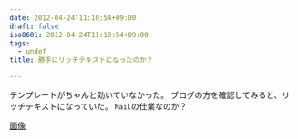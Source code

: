```yaml
---
date: 2012-04-24T11:10:54+09:00
draft: false
iso8601: 2012-04-24T11:10:54+09:00
tags:
  - undef
title: 勝手にリッチテキストになったのか？

---
```


テンプレートがちゃんと効いていなかった。
ブログの方を確認してみると、リッチテキストになっていた。
`Mail`の仕業なのか？

[画像](https://www.nqou.net//images/2012-04-23%2015.35.27_1335233467054.jpg)
